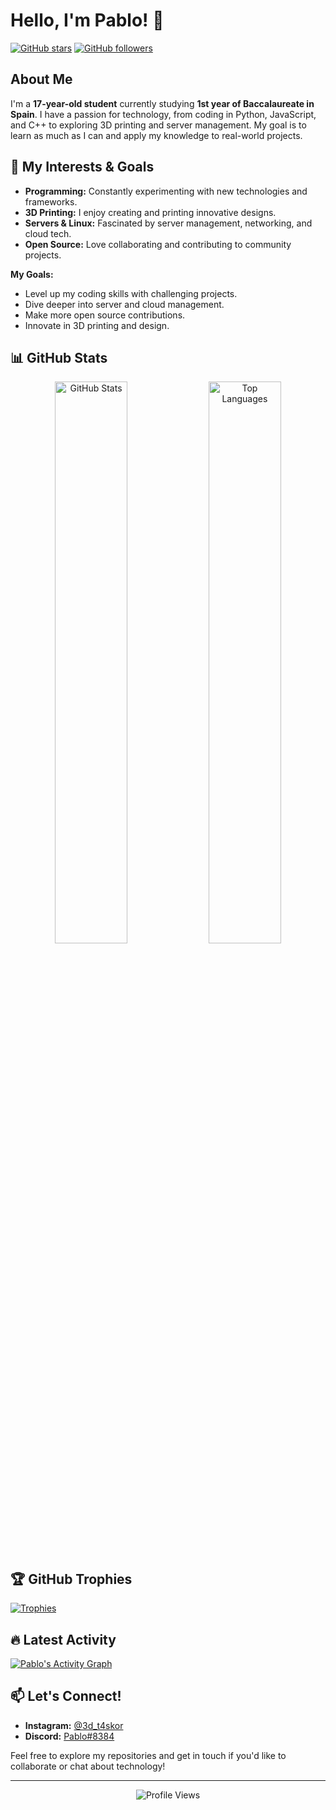 # Hello, I'm Pablo! 👋

[![GitHub stars](https://img.shields.io/github/stars/T4skor?style=social)](https://github.com/T4skor) [![GitHub followers](https://img.shields.io/github/followers/T4skor?style=social)](https://github.com/T4skor)

## About Me

I'm a **17-year-old student** currently studying **1st year of Baccalaureate in Spain**. I have a passion for technology, from coding in Python, JavaScript, and C++ to exploring 3D printing and server management. My goal is to learn as much as I can and apply my knowledge to real-world projects.

## 🚀 My Interests & Goals

- **Programming:** Constantly experimenting with new technologies and frameworks.
- **3D Printing:** I enjoy creating and printing innovative designs.
- **Servers & Linux:** Fascinated by server management, networking, and cloud tech.
- **Open Source:** Love collaborating and contributing to community projects.

**My Goals:**
- Level up my coding skills with challenging projects.
- Dive deeper into server and cloud management.
- Make more open source contributions.
- Innovate in 3D printing and design.

## 📊 GitHub Stats

<div align="center">
  <img src="https://github-readme-stats.vercel.app/api?username=T4skor&show_icons=true&theme=radical" alt="GitHub Stats" width="48%">
  <img src="https://github-readme-stats.vercel.app/api/top-langs/?username=T4skor&layout=compact&theme=radical" alt="Top Languages" width="48%">
</div>

## 🏆 GitHub Trophies

[![Trophies](https://github-profile-trophy.vercel.app/?username=T4skor&theme=radical)](https://github.com/ryo-ma/github-profile-trophy)

## 🔥 Latest Activity

<!-- Gráfico dinámico de actividad (puedes probar otras opciones si lo prefieres) -->
[![Pablo's Activity Graph](https://activity-graph.herokuapp.com/graph?username=T4skor&theme=react-dark)](https://github.com/T4skor)

## 📫 Let's Connect!

- **Instagram:** [@3d_t4skor](https://instagram.com/3d_t4skor)
- **Discord:** [Pablo#8384](https://discord.com/users/838402580781858856)

Feel free to explore my repositories and get in touch if you'd like to collaborate or chat about technology!

---

<p align="center">
  <img src="https://komarev.com/ghpvc/?username=T4skor&color=yellow" alt="Profile Views">
</p>
